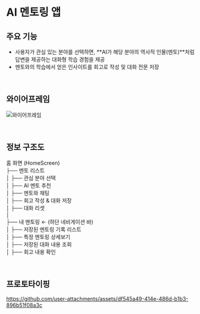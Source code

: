 # AI 멘토링 앱

## 주요 기능
- 사용자가 관심 있는 분야를 선택하면, **AI가 해당 분야의 역사적 인물(멘토)**처럼 답변을 제공하는 대화형 학습 경험을 제공
- 멘토와의 학습에서 얻은 인사이트를 회고로 작성 및 대화 전문 저장

</br>

## 와이어프레임
![와이어프레임](https://github.com/user-attachments/assets/23e468ae-5ff9-4d0b-8847-952fe585b7a7)



</br>


## 정보 구조도
  홈 화면 (HomeScreen)   
  ├── 멘토 리스트   
  │    ├── 관심 분야 선택   
  │    ├── AI 멘토 추천   
  │         ├── 멘토와 채팅   
  │              ├── 회고 작성 & 대화 저장   
  │              ├── 대화 리셋   
  │   
  ├── 내 멘토링  ← (하단 네비게이션 바)   
  │    ├── 저장된 멘토링 기록 리스트   
  │         ├── 특정 멘토링 상세보기   
  │              ├── 저장된 대화 내용 조회   
  │              ├── 회고 내용 확인   


</br>


## 프로토타이핑
https://github.com/user-attachments/assets/df545a49-414e-486d-b1b3-896b51f08a3c

